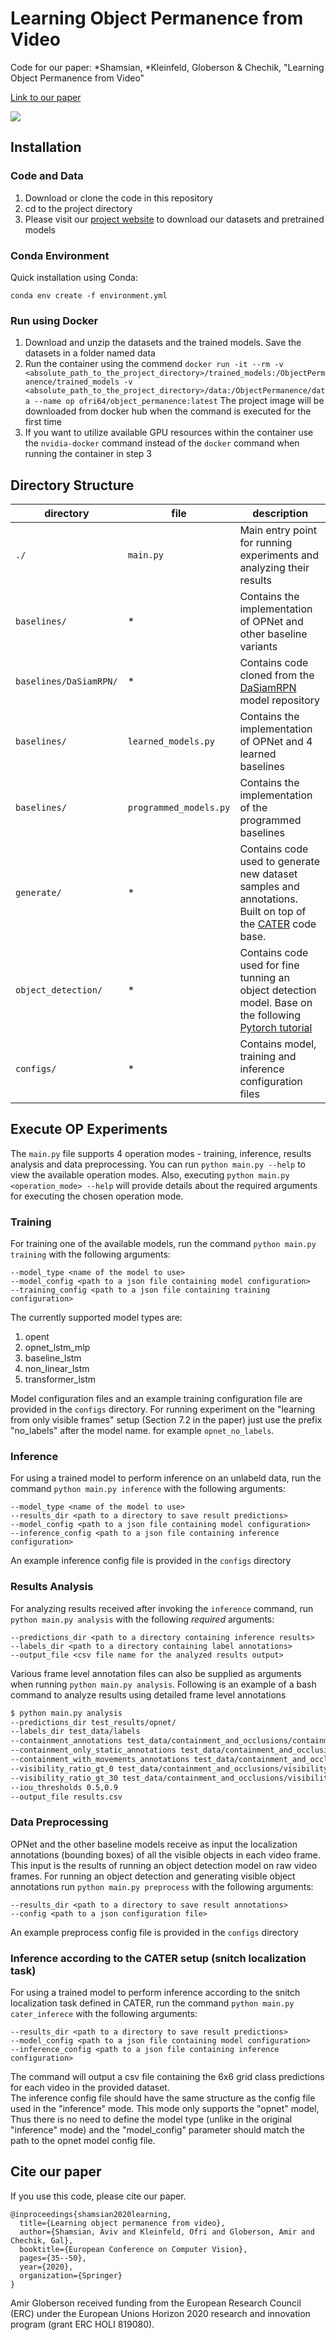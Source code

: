 # Learning Object Permanence from Video
Code for our paper: *Shamsian, *Kleinfeld, Globerson & Chechik, "Learning Object Permanence from Video" <br>

<a href="https://arxiv.org/abs/2003.10469" target="_blank">Link to our paper</a> <br>
<!-- <a href="https://chechiklab.biu.ac.il/~yuvval/COSMO/" target="_blank">project page</a> <br> -->

![](gifs/opnet.gif)

## Installation
### Code and Data

 1. Download or clone the code in this repository
 2. cd to the project directory
 3. Please visit our [project website](https://chechiklab.biu.ac.il/~avivshamsian/OP/OP_HTML.html#DatasetLinks) to download our datasets and pretrained models

### Conda Environment

Quick installation using Conda:

`conda env create -f environment.yml`

### Run using Docker
  1. Download and unzip the datasets and the trained models. Save the datasets in a folder named data
  2. Run the container using the commend `docker run -it --rm -v <absolute_path_to_the_project_directory>/trained_models:/ObjectPermanence/trained_models -v <absolute_path_to_the_project_directory>/data:/ObjectPermanence/data --name op ofri64/object_permanence:latest`
  The project image will be downloaded from docker hub when the command is executed for the first time
  3. If you want to utilize available GPU resources within the container use the `nvidia-docker` command instead of the `docker` command when running the container in step 3 


## Directory Structure
directory | file | description
---|---|---
`./` | `main.py` | Main entry point for running experiments and analyzing their results
`baselines/` | * | Contains the implementation of OPNet and other baseline variants
`baselines/DaSiamRPN/` | * | Contains code cloned from the [DaSiamRPN](https://github.com/foolwood/DaSiamRPN) model repository
`baselines/` | `learned_models.py` | Contains the implementation of OPNet and 4 learned baselines
`baselines/` | `programmed_models.py` | Contains the implementation of the programmed baselines
`generate/` | * | Contains code used to generate new dataset samples and annotations. Built on top of the [CATER](https://github.com/rohitgirdhar/CATER) code base.
`object_detection/` | * | Contains code used for fine tunning an object detection model. Base on the following [Pytorch tutorial](https://pytorch.org/tutorials/intermediate/torchvision_tutorial.html)
`configs/` | * | Contains model, training and inference configuration files


## Execute OP Experiments
The `main.py` file supports 4 operation modes - training, inference, results analysis and data preprocessing.
You can run `python main.py --help` to view the available operation modes.
Also, executing `python main.py <operation_mode> --help` will provide details about the required arguments for executing the chosen operation mode.

### Training
For training one of the available models,
run the command `python main.py training` with the following arguments:
```
--model_type <name of the model to use>
--model_config <path to a json file containing model configuration>
--training_config <path to a json file containing training configuration>
```

The currently supported model types are:
1. opent
2. opnet_lstm_mlp
3. baseline_lstm
4. non_linear_lstm
5. transformer_lstm

Model configuration files and an example training configuration file are provided in the `configs` directory.
For running experiment on the "learning from only visible frames" setup (Section 7.2 in the paper) just use the prefix "no_labels" after the model name. for example ```opnet_no_labels```.

### Inference
For using a trained model to perform inference on an unlabeld data,
run the command `python main.py inference` with the following arguments:
```
--model_type <name of the model to use>
--results_dir <path to a directory to save result predictions>
--model_config <path to a json file containing model configuration>
--inference_config <path to a json file containing inference configuration>
```
An example inference config file is provided in the `configs` directory

### Results Analysis
For analyzing results received after invoking the `inference` command, run `python main.py analysis` with the following *required* arguments:
```
--predictions_dir <path to a directory containing inference results>
--labels_dir <path to a directory containing label annotations>
--output_file <csv file name for the analyzed results output>
```
Various frame level annotation files can also be supplied as arguments when running `python main.py analysis`.
Following is an example of a bash command to analyze results using detailed frame level annotations
```sh
$ python main.py analysis
--predictions_dir test_results/opnet/
--labels_dir test_data/labels
--containment_annotations test_data/containment_and_occlusions/containment_annotations.txt
--containment_only_static_annotations test_data/containment_and_occlusions/containment_only_static_annotations.txt
--containment_with_movements_annotations test_data/containment_and_occlusions/containment_with_move_annotations.txt
--visibility_ratio_gt_0 test_data/containment_and_occlusions/visibility_rate_gt_0.txt
--visibility_ratio_gt_30 test_data/containment_and_occlusions/visibility_rate_gt_30.txt
--iou_thresholds 0.5,0.9
--output_file results.csv
```

### Data Preprocessing
OPNet and the other baseline models receive as input the localization annotations (bounding boxes) of all the visible objects in each video frame.
This input is the results of running an object detection model on raw video frames.
For running an object detection and generating visible object annotations run `python main.py preprocess` with the following arguments:
```
--results_dir <path to a directory to save result annotations>
--config <path to a json configuration file>
```
An example preprocess config file is provided in the `configs` directory

### Inference according to the CATER setup (snitch localization task)
For using a trained model to perform inference according to the snitch localization task defined in CATER,
run the command `python main.py cater_inferece` with the following arguments:
```
--results_dir <path to a directory to save result predictions>
--model_config <path to a json file containing model configuration>
--inference_config <path to a json file containing inference configuration>
```
The command will output a csv file containing the 6x6 grid class predictions for each video in the provided dataset.  
The inference config file should have the same structure as the config file used in the "inference" mode.
This mode only supports the "opnet" model, Thus there is no need to define the model type (unlike in the original "inference" mode)
and the "model_config" parameter should match the path to the opnet model config file.


## Cite our paper
If you use this code, please cite our paper.
```
@inproceedings{shamsian2020learning,
  title={Learning object permanence from video},
  author={Shamsian, Aviv and Kleinfeld, Ofri and Globerson, Amir and Chechik, Gal},
  booktitle={European Conference on Computer Vision},
  pages={35--50},
  year={2020},
  organization={Springer}
}
```

Amir Globerson received funding from the European Research Council (ERC) under the European Unions Horizon 2020 research and innovation program (grant ERC HOLI 819080).

